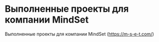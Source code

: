 # Выполненные проекты для компании MindSet
Выполненные проекты для компании MindSet (https://m-s-e-t.com/)
